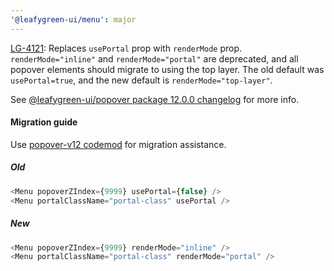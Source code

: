 ```yaml
---
'@leafygreen-ui/menu': major
---
```


[LG-4121](https://jira.mongodb.org/browse/LG-4121): Replaces `usePortal` prop with `renderMode` prop. `renderMode="inline"` and `renderMode="portal"` are deprecated, and all popover elements should migrate to using the top layer. The old default was `usePortal=true`, and the new default is `renderMode="top-layer"`. 

See [@leafygreen-ui/popover package 12.0.0 changelog](https://github.com/mongodb/leafygreen-ui/blob/main/packages/popover/CHANGELOG.md#1200) for more info.

#### Migration guide

Use [popover-v12 codemod](https://github.com/mongodb/leafygreen-ui/tree/main/tools/codemods#popover-v12) for migration assistance.

##### Old
```js
<Menu popoverZIndex={9999} usePortal={false} />
<Menu portalClassName="portal-class" usePortal />
```

##### New
```js
<Menu popoverZIndex={9999} renderMode="inline" />
<Menu portalClassName="portal-class" renderMode="portal" />
```
